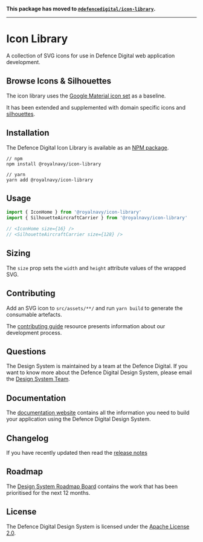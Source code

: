 __This package has moved to [`@defencedigital/icon-library`](https://www.npmjs.com/package/@defencedigital/icon-library).__

----

# Icon Library

A collection of SVG icons for use in Defence Digital web application development.

## Browse Icons & Silhouettes

The icon library uses the [Google Material icon set](https://material.io/resources/icons/) as a baseline. 

It has been extended and supplemented with domain specific icons and [silhouettes](https://github.com/defencedigital/mod-uk-design-system/tree/master/packages/icon-library/src/assets/silhouettes).

## Installation

The Defence Digital Icon Library is available as an [NPM package](https://www.npmjs.com/package/@royalnavy/icon-library).

```
// npm
npm install @royalnavy/icon-library

// yarn
yarn add @royalnavy/icon-library
```

## Usage

```javascript
import { IconHome } from '@royalnavy/icon-library'
import { SilhouetteAircraftCarrier } from '@royalnavy/icon-library'

// <IconHome size={16} />
// <SilhouetteAircraftCarrier size={128} />
```

## Sizing

The `size` prop sets the `width` and `height` attribute values of the wrapped SVG.

## Contributing

Add an SVG icon to `src/assets/**/` and run `yarn build` to generate the consumable artefacts.

The [contributing guide](https://github.com/defencedigital/mod-uk-design-system/blob/master/docs/contributing.md) resource presents information about our development process. 

## Questions

The Design System is maintained by a team at the Defence Digital. If you want to know more about the Defence Digital Design System, please email the [Design System Team](mailto:design-system@royalnavy.io).

## Documentation

The [documentation website](https://docs.royalnavy.io/) contains all the information you need to build your application using the Defence Digital Design System.

## Changelog

If you have recently updated then read the [release notes](https://github.com/defencedigital/mod-uk-design-system/releases)

## Roadmap

The [Design System Roadmap Board](https://github.com/defencedigital/mod-uk-design-system/projects/7) contains the work that has been prioritised for the next 12 months.

## License

The Defence Digital Design System is licensed under the [Apache License 2.0](https://github.com/defencedigital/mod-uk-design-system/blob/master/LICENSE).

